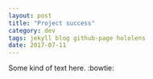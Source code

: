 ```yaml
---
layout: post
title: "Project success"
category: dev
tags: jekyll blog github-page hololens
date: 2017-07-11
---
```


Some kind of text here. :bowtie: